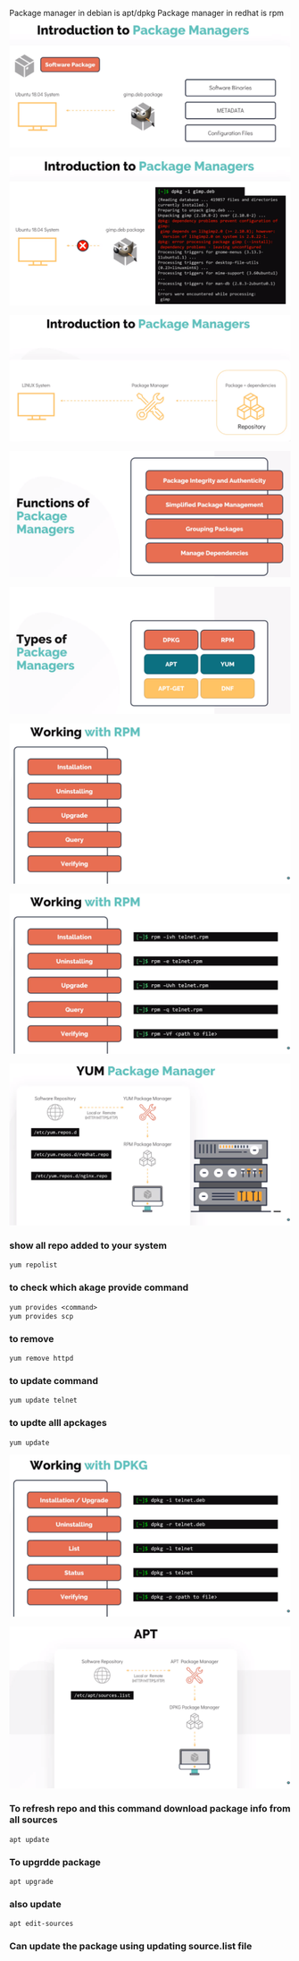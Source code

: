 Package manager in debian is apt/dpkg
Package manager in redhat is rpm
![alt text](image.png)

![alt text](image-1.png)

![alt text](image-2.png)


![alt text](image-3.png)

![alt text](image-4.png)

![alt text](image-5.png)

![alt text](image-6.png)

![alt text](image-7.png)

### show all repo added to your system
```
yum repolist
```

### to check which akage provide command
```
yum provides <command>
yum provides scp
```

### to remove
```
yum remove httpd
```

### to update command
```
yum update telnet
```
### to updte alll apckages
```
yum update
```

![alt text](image-8.png)

![alt text](image-9.png)


### To refresh repo and this command download package info from all sources
```
apt update  
```

### To upgrdde package
```
apt upgrade
```

### also update 
```
apt edit-sources
```

### Can update the package using updating source.list file
